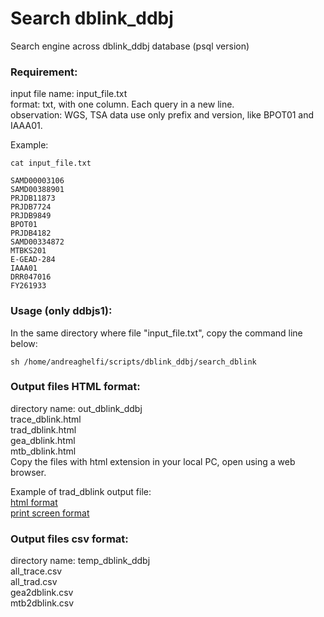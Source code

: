 # Search dblink_ddbj
Search engine across dblink_ddbj database (psql version)

### Requirement:
input file name: input_file.txt <br>
format: txt, with one column. Each query in a new line.<br>
observation: WGS, TSA data use only prefix and version, like BPOT01 and IAAA01.<br>

Example: 
```
cat input_file.txt 
```
```
SAMD00003106
SAMD00388901
PRJDB11873
PRJDB7724
PRJDB9849
BPOT01
PRJDB4182
SAMD00334872
MTBKS201
E-GEAD-284
IAAA01
DRR047016
FY261933
```
### Usage (only ddbjs1):
In the same directory where file "input_file.txt", copy the command line below: <br>
```
sh /home/andreaghelfi/scripts/dblink_ddbj/search_dblink
```
### Output files HTML format:
directory name: out_dblink_ddbj <br>
trace_dblink.html  <br>
trad_dblink.html <br>
gea_dblink.html  <br>
mtb_dblink.html  <br>
Copy the files with html extension in your local PC, open using a web browser.<br>

Example of trad_dblink output file: <br>
[html format](https://github.com/aghelfi-ddbj/search_dblink/blob/main/trad_dblink.html) <br>
[print screen format](https://github.com/aghelfi-ddbj/search_dblink/blob/main/trad_dblink_sample.png) <br>

### Output files csv format:
directory name: temp_dblink_ddbj <br>
all_trace.csv <br>
all_trad.csv <br>
gea2dblink.csv <br>
mtb2dblink.csv <br>
